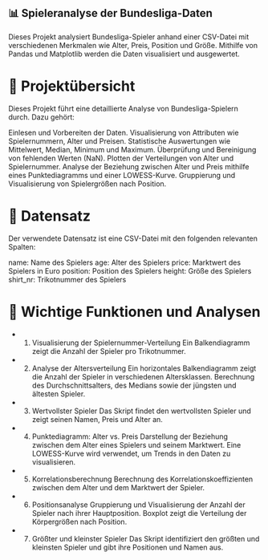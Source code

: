 ## 📊 Spieleranalyse der Bundesliga-Daten
Dieses Projekt analysiert Bundesliga-Spieler anhand einer CSV-Datei mit verschiedenen Merkmalen wie Alter, Preis, Position und Größe. Mithilfe von Pandas und Matplotlib werden die Daten visualisiert und ausgewertet.

# 🚀 Projektübersicht
Dieses Projekt führt eine detaillierte Analyse von Bundesliga-Spielern durch. Dazu gehört:

Einlesen und Vorbereiten der Daten.
Visualisierung von Attributen wie Spielernummern, Alter und Preisen.
Statistische Auswertungen wie Mittelwert, Median, Minimum und Maximum.
Überprüfung und Bereinigung von fehlenden Werten (NaN).
Plotten der Verteilungen von Alter und Spielernummer.
Analyse der Beziehung zwischen Alter und Preis mithilfe eines Punktediagramms und einer LOWESS-Kurve.
Gruppierung und Visualisierung von Spielergrößen nach Position.

# 📂 Datensatz
Der verwendete Datensatz ist eine CSV-Datei mit den folgenden relevanten Spalten:

name: Name des Spielers
age: Alter des Spielers
price: Marktwert des Spielers in Euro
position: Position des Spielers
height: Größe des Spielers
shirt_nr: Trikotnummer des Spielers

# 🔧 Wichtige Funktionen und Analysen
- 1. Visualisierung der Spielernummer-Verteilung
Ein Balkendiagramm zeigt die Anzahl der Spieler pro Trikotnummer.
- 2. Analyse der Altersverteilung
Ein horizontales Balkendiagramm zeigt die Anzahl der Spieler in verschiedenen Altersklassen.
Berechnung des Durchschnittsalters, des Medians sowie der jüngsten und ältesten Spieler.
- 3. Wertvollster Spieler
Das Skript findet den wertvollsten Spieler und zeigt seinen Namen, Preis und Alter an.
- 4. Punktediagramm: Alter vs. Preis
Darstellung der Beziehung zwischen dem Alter eines Spielers und seinem Marktwert.
Eine LOWESS-Kurve wird verwendet, um Trends in den Daten zu visualisieren.
- 5. Korrelationsberechnung
Berechnung des Korrelationskoeffizienten zwischen dem Alter und dem Marktwert der Spieler.
- 6. Positionsanalyse
Gruppierung und Visualisierung der Anzahl der Spieler nach ihrer Hauptposition.
Boxplot zeigt die Verteilung der Körpergrößen nach Position.
- 7. Größter und kleinster Spieler
Das Skript identifiziert den größten und kleinsten Spieler und gibt ihre Positionen und Namen aus.
